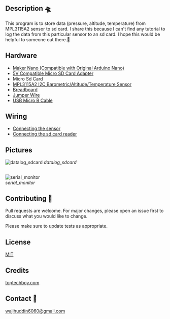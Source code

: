 ## Description :flying_saucer:	
This program is to store data (pressure, altitude, temperature) from MPL3115A2 sensor to sd card. I share this because I can't find any tutorial to log the data from this particular sensor to an sd card. I hope this would be helpful to someone out there.:crossed_fingers:

## Hardware
- [Maker Nano (Compatible with Original Arduino Nano)](https://my.cytron.io/p-maker-nano-simplifying-arduino-for-projects?ref=zyxHpdx3&search=maker%20nano)
- [5V Compatible Micro SD Card Adapter](https://my.cytron.io/p-5v-compatible-micro-sd-card-adapter?ref=zyxHpdx3&search=SD%20CARD)
- Micro Sd Card
- [MPL3115A2 I2C Barometric/Altitude/Temperature Sensor](https://my.cytron.io/p-mpl3115a2-i2c-barometric-altitude-temperature-sensor?ref=zyxHpdx3)
- [Breadboard](https://my.cytron.io/p-breadboard-8.5x5.5cm-400-holes?ref=zyxHpdx3&search=breadboard)
- [Jumper Wire](https://my.cytron.io/p-40-way-10cm-dupont-jumper-wire?ref=zyxHpdx3&search=jumper%2010cm)
- [USB Micro B Cable](https://my.cytron.io/p-usb-micro-b-cable?ref=zyxHpdx3&search=micro%20usb%20)

## Wiring
- [Connecting the sensor](https://toptechboy.com/arduino-lesson-21-log-sensor-data-to-an-sd-card/#:~:text=Connecting%20Up%20the,A4)
- [Connecting the sd card reader](https://toptechboy.com/arduino-lesson-21-log-sensor-data-to-an-sd-card/#:~:text=Connecting%20the%20SD%20Card%20Reader)

## Pictures
![datalog_sdcard](https://user-images.githubusercontent.com/90513151/175801544-11ff33c5-fd46-4e42-afb1-b98c763a5a8d.PNG)
*datalog_sdcard*
##      
![serial_monitor](https://user-images.githubusercontent.com/90513151/175801169-acd816a5-2c59-4be7-b3ba-260ad0eafe00.PNG)  
*serial_monitor*

## Contributing :rocket:
Pull requests are welcome. For major changes, please open an issue first to discuss what you would like to change.

Please make sure to update tests as appropriate.

## License
[MIT](https://choosealicense.com/licenses/mit/)

## Credits
[toptechboy.com](https://toptechboy.com/arduino-lesson-21-log-sensor-data-to-an-sd-card/)

## Contact :email:	
wajihuddin6060@gmail.com
